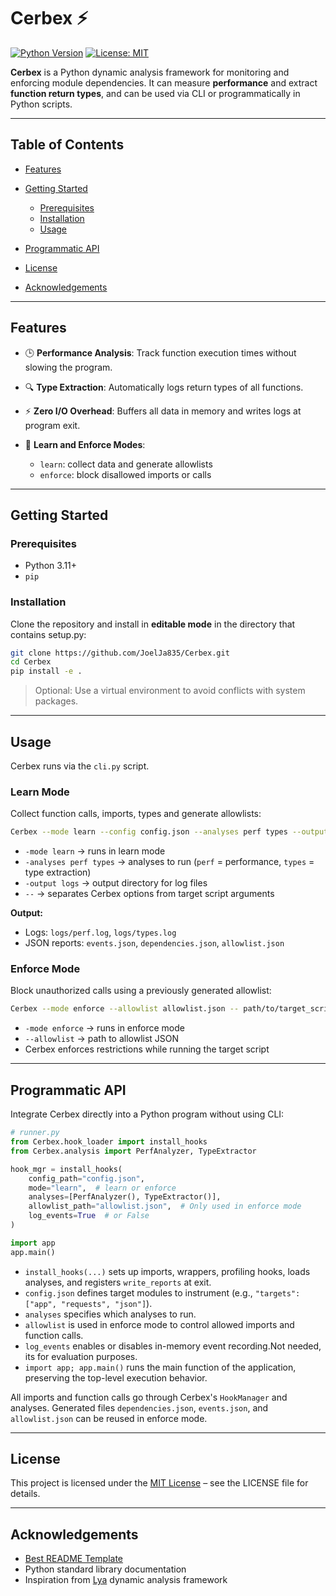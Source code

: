 # Cerbex ⚡️

[![Python Version](https://img.shields.io/badge/python-3.11%2B-blue.svg)](https://www.python.org/)
[![License: MIT](https://img.shields.io/badge/License-MIT-green.svg)](LICENSE)

**Cerbex** is a Python dynamic analysis framework for monitoring and enforcing module dependencies.
It can measure **performance** and extract **function return types**, and can be used via CLI or programmatically in Python scripts.

---

## Table of Contents

* [Features](#features)
* [Getting Started](#getting-started)

  * [Prerequisites](#prerequisites)
  * [Installation](#installation)
  * [Usage](#usage)
* [Programmatic API](#programmatic-api)
* [License](#license)
* [Acknowledgements](#acknowledgements)

---

## Features

* 🕒 **Performance Analysis**: Track function execution times without slowing the program.
* 🔍 **Type Extraction**: Automatically logs return types of all functions.
* ⚡ **Zero I/O Overhead**: Buffers all data in memory and writes logs at program exit.
* 🔧 **Learn and Enforce Modes**:

  * `learn`: collect data and generate allowlists
  * `enforce`: block disallowed imports or calls

---

## Getting Started

### Prerequisites

* Python 3.11+
* `pip`

### Installation

Clone the repository and install in **editable mode** in the directory that contains setup.py:

```bash
git clone https://github.com/JoelJa835/Cerbex.git
cd Cerbex
pip install -e .
```

> Optional: Use a virtual environment to avoid conflicts with system packages.

---

## Usage

Cerbex runs via the `cli.py` script.

### Learn Mode

Collect function calls, imports, types and generate allowlists:

```bash
Cerbex --mode learn --config config.json --analyses perf types --output logs -- path/to/target_script.py
```


* `-mode learn` → runs in learn mode
* `-analyses perf types` → analyses to run (`perf` = performance, `types` = type extraction)
* `-output logs` → output directory for log files
* `--` → separates Cerbex options from target script arguments

**Output:**

* Logs: `logs/perf.log`, `logs/types.log`
* JSON reports: `events.json`, `dependencies.json`, `allowlist.json`

### Enforce Mode

Block unauthorized calls using a previously generated allowlist:

```bash
Cerbex --mode enforce --allowlist allowlist.json -- path/to/target_script.py 
```
* `-mode enforce` → runs in enforce mode
* `--allowlist` → path to allowlist JSON
* Cerbex enforces restrictions while running the target script

---

## Programmatic API

Integrate Cerbex directly into a Python program without using CLI:

```python
# runner.py
from Cerbex.hook_loader import install_hooks
from Cerbex.analysis import PerfAnalyzer, TypeExtractor

hook_mgr = install_hooks(
    config_path="config.json",
    mode="learn",  # learn or enforce
    analyses=[PerfAnalyzer(), TypeExtractor()],
    allowlist_path="allowlist.json",  # Only used in enforce mode
    log_events=True  # or False
)

import app
app.main()
```

* `install_hooks(...)` sets up imports, wrappers, profiling hooks, loads analyses, and registers `write_reports` at exit.
* `config.json` defines target modules to instrument (e.g., `"targets": ["app", "requests", "json"]`).
* `analyses` specifies which analyses to run.
* `allowlist` is used in enforce mode to control allowed imports and function calls.
* `log_events` enables or disables in-memory event recording.Not needed, its for evaluation purposes.
* `import app; app.main()` runs the main function of the application, preserving the top-level execution behavior.

All imports and function calls go through Cerbex's `HookManager` and analyses. Generated files `dependencies.json`, `events.json`, and `allowlist.json` can be reused in enforce mode.

---

## License

This project is licensed under the [MIT License](LICENSE) – see the LICENSE file for details.


---

## Acknowledgements

* [Best README Template](https://github.com/othneildrew/Best-README-Template)
* Python standard library documentation
* Inspiration from [Lya](https://github.com/andromeda/lya) dynamic analysis framework





